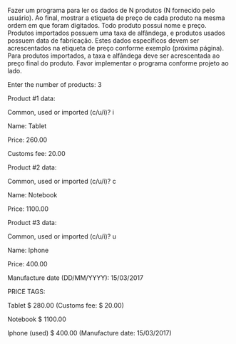 Fazer um programa para ler os dados de N
produtos (N fornecido pelo usuário). Ao final,
mostrar a etiqueta de preço de cada produto na
mesma ordem em que foram digitados.
Todo produto possui nome e preço. Produtos
importados possuem uma taxa de alfândega, e
produtos usados possuem data de fabricação.
Estes dados específicos devem ser
acrescentados na etiqueta de preço conforme
exemplo (próxima página). Para produtos
importados, a taxa e alfândega deve ser
acrescentada ao preço final do produto.
Favor implementar o programa conforme
projeto ao lado.


Enter the number of products: 3

Product #1 data:

Common, used or imported (c/u/i)? i

Name: Tablet

Price: 260.00

Customs fee: 20.00

Product #2 data:

Common, used or imported (c/u/i)? c

Name: Notebook

Price: 1100.00

Product #3 data:

Common, used or imported (c/u/i)? u

Name: Iphone

Price: 400.00

Manufacture date (DD/MM/YYYY): 15/03/2017

PRICE TAGS:

Tablet $ 280.00 (Customs fee: $ 20.00)

Notebook $ 1100.00

Iphone (used) $ 400.00 (Manufacture date: 15/03/2017)

